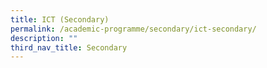 ```yaml
---
title: ICT (Secondary)
permalink: /academic-programme/secondary/ict-secondary/
description: ""
third_nav_title: Secondary
---
```

